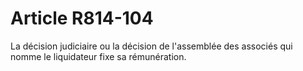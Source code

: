 # Article R814-104

La décision judiciaire ou la décision de l'assemblée des associés qui nomme le liquidateur fixe sa rémunération.